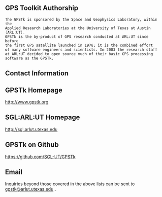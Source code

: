 
GPS Toolkit Authorship
------------------------------------------------------------------------------
    The GPSTk is sponsored by the Space and Geophysics Laboratory, within the
    Applied Research Laboratories at the University of Texas at Austin (ARL:UT).
    GPSTk is the by-product of GPS research conducted at ARL:UT since before
    the first GPS satellite launched in 1978; it is the combined effort
    of many software engineers and scientists. In 2003 the research staff
    at ARL:UT decided to open source much of their basic GPS processing
    software as the GPSTk.


Contact Information
------------------------------------------------------------------------------
   GPSTk Homepage
   ----------------------------
   http://www.gpstk.org

   SGL:ARL:UT Homepage
   ----------------------------
   http://sgl.arlut.utexas.edu

   GPSTk on Github
   ----------------------------
   https://github.com/SGL-UT/GPSTk
  
   Email
   ----------------------------
   Inquiries beyond those covered in the above lists can be sent to gpstk@arlut.utexas.edu .
